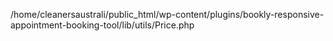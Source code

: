 /home/cleanersaustrali/public_html/wp-content/plugins/bookly-responsive-appointment-booking-tool/lib/utils/Price.php

